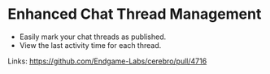# Enhanced Chat Thread Management

*   Easily mark your chat threads as published.
*   View the last activity time for each thread.

Links:
https://github.com/Endgame-Labs/cerebro/pull/4716
